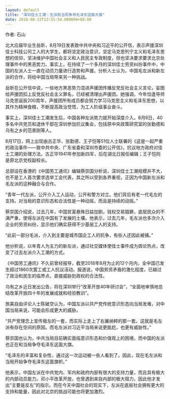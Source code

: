 ```yaml
---
layout: default
title: "深圳佳士工潮：左派和当局争夺毛泽东这面大旗"
date: 2018-08-22T13:55:54.000000+08:00
---
```


作者: 石山

北大应届毕业生岳昕，8月19日发表致中共中央和习近平的公开信，表示声援深圳佳士科技公司工人的大学生，都将坚定政治意识，坚定马克思列宁主义和毛泽东思想的信仰，坚决维护中国社会主义和人民民主专政制度，但也坚决要求要求北京处理事件中的黑恶势力。事实上，在持续了一个多月的深圳佳士劳资纠纷事件中，中国的左派人士一直在动员力量进行造势和声援。分析人士认为，中国毛左派和新左派的合作，将给中国当局带来另一种挑战。

岳昕在公开信中说，一些地方黑恶势力混进声援团传播反党反社会主义言论，妄图给声援团扣上反党反社会主义罪名，已经被清理出声援团。她强调，今年恰逢导师马克思诞辰200周年，声援团所有成员都会努力学习马克思主义和毛泽东思想，以其作为精神食粮，不断提高政治觉悟，为工人阶级事业奋斗。

事实上，深圳佳士工潮发生后，中国各种左派势力就开始深度介入。8月6日，40多名中共党员和退休干部在深圳参加抗议集会，包括原中央政策研究室的张勤德和乌有之乡的范景刚等人。

8月17日，网上出现由古正华、张勤德、王子恺等51位人士联署的《这是一起严重的政治事件——致中共中央、广东省委和深圳市委的公开信》，抗议地方政府对佳士工潮的处理方法。古正华1941年参加新四军，后在湖北日报任编辑；王子恺则是原北京党校副校长。

总部设在香港的《中国劳工通讯》编辑蔡崇国分析说，深圳佳士工潮规模并不大，也不是工人首次要求选举工会代表，其之所以受到各界重视，正因为中国新左派和毛左派的这种融合与合作。

“青年一代左派，公开介入工人运动，公开和警方对立。他们背后有老一代毛左的支持。对当局的意识形态和合法性是一种动摇，而且是持续的动摇。”

蔡崇国介绍说，过去几年，中国贫富悬殊日益加剧，钱权交易猖獗，底层民众的不满严重，使得左派在中国有了发展的土壤。他表示，过去几年，毛左派也多次介入企业的劳资纠纷，显示他们确实获得不少基层工人的支持。

“此前一部分毛派，介入到主要是城市国企工人的抗争，有些人还因此被捕。”

他分析说，以年青人为主力的新左派，通过社交媒体使佳士事件成为舆论热点，改变了过去左派介入工潮的方式。

《中国劳工通讯》不久前曾经报导，截至2018年8月为止的12个月内，全中国已发生超过1860次罢工或工人抗议活动。报道说，中国劳资矛盾的激化程度，已越过了政治和民生的临界点，直接威胁到政权的合法性。

乌有之乡近日发出公告，将在深圳举行“改革开放40年研讨会”，“全面地审慎地总结改革开放四十年的发展成就和经验教训”。

旅美自由评论人士陈破空认为，中国左派以共产党传统意识形态向当局发难，对中国当局来说，可能会形成更大的威胁。

“共产党理念上宣传极左的一套，而实际上走上了右翼纳粹的那一套。这就是毛左派有存在空间的原因。而毛左派对习近平当局来说更尴尬，也更有威胁性。”

蔡崇国也认为，中共当局目前确实面临意识形态和价值观上的困境，而中国的左派也正在和当局争夺毛泽东这面大旗。

“毛泽东的丰富和复杂性，通过这一次运动被一些人看到了。因此，现在毛左派和当局开始争夺毛泽东这面旗帜。”

他表示，中国左派在中共党内、军内和政府内部有很大的支持力量，而且具有极大的内部动员能力。邓小平改革开放，也曾遇到来自内部的极大阻力，因此他才发出“主要是反左”的指示。而在今天中国社会的现实下，左派在底层社会拥有更大的支持和能量，因此对北京的挑战可能也将更加激烈。

